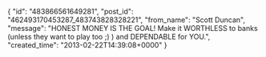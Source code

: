  {
   "id": "483866561649281",
   "post_id": "462493170453287_483743828328221",
   "from_name": "Scott Duncan",
   "message": "HONEST MONEY IS THE GOAL! Make it WORTHLESS to banks (unless they want to play too ;) ) and DEPENDABLE for YOU.",
   "created_time": "2013-02-22T14:39:08+0000"
 }
